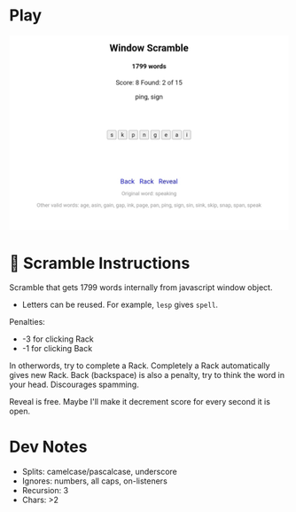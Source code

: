 <h1><a href="https://bacionejs.github.io/scramble/" style="text-decoration: none; color: inherit;">Play</a></h1>

[![Demo – Click to Play](README.jpg)](https://bacionejs.github.io/scramble/)

# 📜 **Scramble Instructions**
Scramble that gets 1799 words internally from javascript window object.

- Letters can be reused. For example, `lesp` gives `spell`.

Penalties:
- -3 for clicking Rack
- -1 for clicking Back

In otherwords, try to complete a Rack. 
Completely a Rack automatically gives new Rack.
Back (backspace) is also a penalty, try to think the word in your head. Discourages spamming.  

Reveal is free. Maybe I'll make it decrement score for every second it is open.

# Dev Notes
- Splits: camelcase/pascalcase, underscore
- Ignores: numbers, all caps, on-listeners
- Recursion: 3
- Chars: >2
